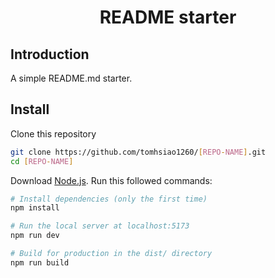 <h1 align="center">README starter</h1>

## Introduction

A simple README.md starter.

## Install

Clone this repository
```bash
git clone https://github.com/tomhsiao1260/[REPO-NAME].git
cd [REPO-NAME]
```

Download [Node.js](https://nodejs.org/en/download/).
Run this followed commands:

``` bash
# Install dependencies (only the first time)
npm install

# Run the local server at localhost:5173
npm run dev

# Build for production in the dist/ directory
npm run build
```

<!-- ## Getting Started -->

<!-- ## Notes -->
